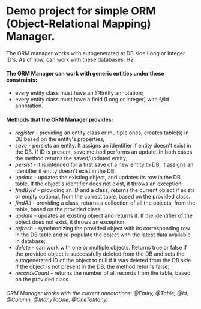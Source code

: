 # **Demo project for simple ORM (Object-Relational Mapping) Manager.**

The ORM manager works with autogenerated at DB side Long or Integer ID's. 
As of now, can work with these databases: H2.

#### The ORM Manager can work with generic entities under these constraints:
* every entity class must have an @Entity annotation;
* every entity class must have a field (Long or Integer) with @Id annotation.

#### Methods that the ORM Manager provides:
* _register_ - providing an entity class or multiple ones, creates table(s) in DB based on the entity's properties;
* _save_ - persists an entity. It assigns an identifier if entity doesn't exist in the DB.
If ID is present, save method performs an update. In both cases the method returns the saved/updated entity;
* _persist_ - it is intended for a first save of a new entity to DB.
It assigns an identifier if entity doesn't exist in the DB;
* _update_ - updates the existing object, and updates its row in the DB table.
If the object's identifier does not exist, it throws an exception;
* _findById_ - providing an ID and a class, returns the current object if exists or empty optional,
from the correct table, based on the provided class.
* _findAll_ - providing a class, returns a collection of all the objects, from the table, based on the provided class;
* _update_ - updates an existing object and returns it.
If the identifier of the object does not exist, it throws an exception.
* _refresh_ - synchronizing the provided object with its corresponding row in the DB table
and re-populate the object with the latest data available in database;
* _delete_ - can work with one or multiple objects. Returns true or false if the provided object is 
successfully deleted from the DB and sets the autogenerated ID of the object to null if it was deleted from the DB side.
If the object is not present in the DB, the method returns false;
* _recordsCount_ - returns the number of all records from the table, based on the provided class.

###### ORM Manager works with the current annotations: @Entity, @Table, @Id, @Column, @ManyToOne, @OneToMany.